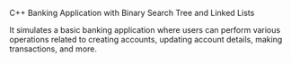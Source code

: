 C++ Banking Application with Binary Search Tree and Linked Lists

It simulates a basic banking application where users can perform various operations related to creating accounts, updating account details, making transactions, and more.
